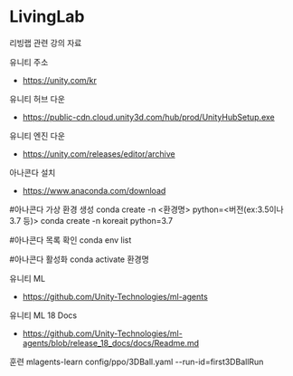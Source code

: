 # LivingLab
리빙랩 관련 강의 자료

유니티 주소
- https://unity.com/kr

유니티 허브 다운
- https://public-cdn.cloud.unity3d.com/hub/prod/UnityHubSetup.exe

유니티 엔진 다운
- https://unity.com/releases/editor/archive

아나콘다 설치
- https://www.anaconda.com/download

#아나콘다 가상 환경 생성
conda create -n <환경명> python=<버전(ex:3.5이나 3.7 등)>
conda create -n koreait python=3.7

#아나콘다 목록 확인
conda env list

#아나콘다 활성화
conda activate 환경명

유니티 ML
- https://github.com/Unity-Technologies/ml-agents

유니티 ML 18 Docs
- https://github.com/Unity-Technologies/ml-agents/blob/release_18_docs/docs/Readme.md

훈련 
mlagents-learn config/ppo/3DBall.yaml --run-id=first3DBallRun
